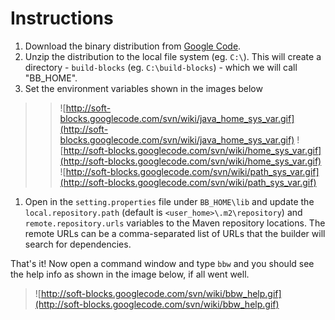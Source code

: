 # Instructions #

  1. Download the binary distribution from [Google Code](http://code.google.com/p/soft-blocks/downloads/list).
  1. Unzip the distribution to the local file system (eg. `C:\`). This will create a directory - `build-blocks` (eg. `C:\build-blocks`) - which we will call "BB\_HOME".
  1. Set the environment variables shown in the images below
> > ![http://soft-blocks.googlecode.com/svn/wiki/java_home_sys_var.gif](http://soft-blocks.googlecode.com/svn/wiki/java_home_sys_var.gif)
> > ![http://soft-blocks.googlecode.com/svn/wiki/home_sys_var.gif](http://soft-blocks.googlecode.com/svn/wiki/home_sys_var.gif)
> > ![http://soft-blocks.googlecode.com/svn/wiki/path_sys_var.gif](http://soft-blocks.googlecode.com/svn/wiki/path_sys_var.gif)
  1. Open in the `setting.properties` file under `BB_HOME\lib` and update the `local.repository.path` (default is `<user_home>\.m2\repository`) and `remote.repository.urls` variables to the Maven repository locations. The remote URLs can be a comma-separated list of URLs that the builder will search for dependencies.

That's it! Now open a command window and type `bbw` and you should see the help info as shown in the image below, if all went well.


> ![http://soft-blocks.googlecode.com/svn/wiki/bbw_help.gif](http://soft-blocks.googlecode.com/svn/wiki/bbw_help.gif)